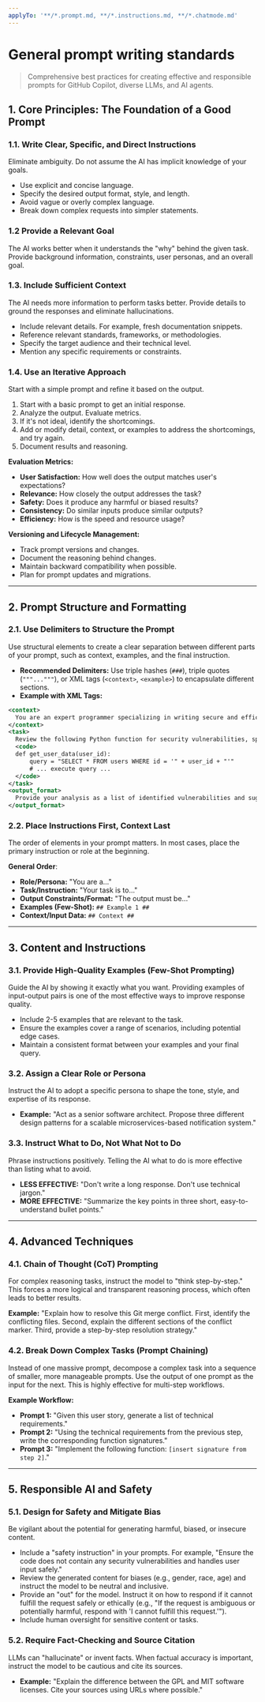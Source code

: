 ```yaml
---
applyTo: '**/*.prompt.md, **/*.instructions.md, **/*.chatmode.md'
---
```


# General prompt writing standards
> Comprehensive best practices for creating effective and responsible prompts
> for GitHub Copilot, diverse LLMs, and AI agents.

## 1. Core Principles: The Foundation of a Good Prompt

### 1.1. Write Clear, Specific, and Direct Instructions
Eliminate ambiguity. Do not assume the AI has implicit knowledge of your goals.

- Use explicit and concise language. 
- Specify the desired output format, style, and length. 
- Avoid vague or overly complex language.
- Break down complex requests into simpler statements.

### 1.2 Provide a Relevant Goal
The AI works better when it understands the "why" behind the given task. Provide
background information, constraints, user personas, and an overall goal.

### 1.3. Include Sufficient Context
The AI needs more information to perform tasks better. Provide details to ground 
the responses and eliminate hallucinations. 

- Include relevant details. For example, fresh documentation snippets.
- Reference relevant standards, frameworks, or methodologies.
- Specify the target audience and their technical level.
- Mention any specific requirements or constraints.

### 1.4. Use an Iterative Approach
Start with a simple prompt and refine it based on the output.

1. Start with a basic prompt to get an initial response.
2. Analyze the output. Evaluate metrics.
3. If it's not ideal, identify the shortcomings.
4. Add or modify detail, context, or examples to address the shortcomings, and try again.
5. Document results and reasoning.

**Evaluation Metrics:**
- **User Satisfaction:** How well does the output matches user's expectations?
- **Relevance:** How closely the output addresses the task?
- **Safety:** Does it produce any harmful or biased results?
- **Consistency:** Do similar inputs produce similar outputs?
- **Efficiency:** How is the speed and resource usage?

**Versioning and Lifecycle Management:**
- Track prompt versions and changes.
- Document the reasoning behind changes.
- Maintain backward compatibility when possible.
- Plan for prompt updates and migrations.

---

## 2. Prompt Structure and Formatting

### 2.1. Use Delimiters to Structure the Prompt
Use structural elements to create a clear separation between different parts of
your prompt, such as context, examples, and the final instruction.

- **Recommended Delimiters:** Use triple hashes (`###`), triple quotes (`"""..."""`),
or XML tags (`<context>`, `<example>`) to encapsulate different sections.
- **Example with XML Tags:**
```xml
<context>
  You are an expert programmer specializing in writing secure and efficient Python code.
</context>
<task>
  Review the following Python function for security vulnerabilities, specifically looking for SQL injection risks.
  <code>
  def get_user_data(user_id):
      query = "SELECT * FROM users WHERE id = '" + user_id + "'"
      # ... execute query ...
  </code>
</task>
<output_format>
  Provide your analysis as a list of identified vulnerabilities and suggest a corrected version of the code using parameterized queries.
</output_format>
```

### 2.2. Place Instructions First, Context Last

The order of elements in your prompt matters. In most cases, place the primary
instruction or role at the beginning.

**General Order**: 

-  **Role/Persona:** "You are a..."
-  **Task/Instruction:** "Your task is to..."
-  **Output Constraints/Format:** "The output must be..."
-  **Examples (Few-Shot):** `## Example 1 ##`
-  **Context/Input Data:** `## Context ##`

-----

## 3. Content and Instructions

### 3.1. Provide High-Quality Examples (Few-Shot Prompting)

Guide the AI by showing it exactly what you want. Providing examples of
input-output pairs is one of the most effective ways to improve response quality.

  - Include 2-5 examples that are relevant to the task.
  - Ensure the examples cover a range of scenarios, including potential edge cases.
  - Maintain a consistent format between your examples and your final query.

### 3.2. Assign a Clear Role or Persona

Instruct the AI to adopt a specific persona to shape the tone, style, and
expertise of its response.

  - **Example:** "Act as a senior software architect. Propose three different
    design patterns for a scalable microservices-based notification system."

### 3.3. Instruct What to Do, Not What Not to Do

Phrase instructions positively. Telling the AI what to do is more effective than
listing what to avoid.

  - **LESS EFFECTIVE:** "Don't write a long response. Don't use technical jargon."
  - **MORE EFFECTIVE:** "Summarize the key points in three short,
    easy-to-understand bullet points."

-----

## 4. Advanced Techniques

### 4.1. Chain of Thought (CoT) Prompting

For complex reasoning tasks, instruct the model to "think step-by-step." This
forces a more logical and transparent reasoning process, which often leads to
better results.

**Example:** "Explain how to resolve this Git merge conflict. First, identify
the conflicting files. Second, explain the different sections of the conflict
marker. Third, provide a step-by-step resolution strategy."

### 4.2. Break Down Complex Tasks (Prompt Chaining)

Instead of one massive prompt, decompose a complex task into a sequence of
smaller, more manageable prompts. Use the output of one prompt as the input for
the next. This is highly effective for multi-step workflows.

**Example Workflow:**
- **Prompt 1:** "Given this user story, generate a list of technical
  requirements."
- **Prompt 2:** "Using the technical requirements from the previous step,
  write the corresponding function signatures."
- **Prompt 3:** "Implement the following function:
  `[insert signature from step 2]`."

-----

## 5. Responsible AI and Safety

### 5.1. Design for Safety and Mitigate Bias

Be vigilant about the potential for generating harmful, biased, or insecure
content.

  - Include a "safety instruction" in your prompts. For example, "Ensure
    the code does not contain any security vulnerabilities and handles user input
    safely."
  - Review the generated content for biases (e.g., gender, race, age) and
    instruct the model to be neutral and inclusive.
  - Provide an "out" for the model. Instruct it on how to respond if it
    cannot fulfill the request safely or ethically (e.g., "If the request is
    ambiguous or potentially harmful, respond with 'I cannot fulfill this
    request.'").
  - Include human oversight for sensitive content or tasks.

### 5.2. Require Fact-Checking and Source Citation

LLMs can "hallucinate" or invent facts. When factual accuracy is important,
instruct the model to be cautious and cite its sources.

  - **Example:** "Explain the difference between the GPL and MIT software licenses.
    Cite your sources using URLs where possible."
